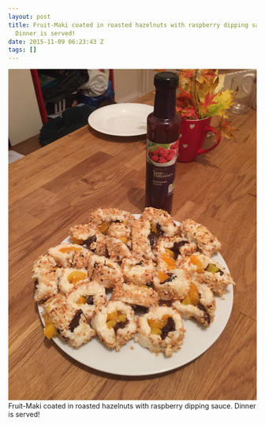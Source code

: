 ```yaml
---
layout: post
title: Fruit-Maki coated in roasted hazelnuts with raspberry dipping sauce.
  Dinner is served!
date: 2015-11-09 06:23:43 Z
tags: []
---
```

![](/media/2015/11/132855642385.jpg)
Fruit-Maki coated in roasted hazelnuts with raspberry dipping sauce. Dinner is served!
